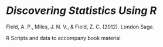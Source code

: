 # *Discovering Statistics Using R*
Field, A. P., Miles, J. N. V., & Field, Z. C. (2012). London Sage.

R Scripts and data to accompany book material
